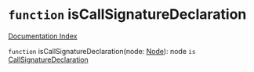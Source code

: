# `function` isCallSignatureDeclaration

[Documentation Index](../README.md)

`function` isCallSignatureDeclaration(node: [Node](../interface.Node/README.md)): node `is` [CallSignatureDeclaration](../interface.CallSignatureDeclaration/README.md)

